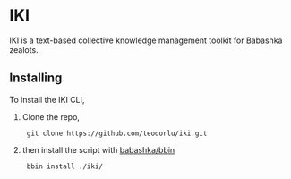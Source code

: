 # IKI

IKI is a text-based collective knowledge management toolkit for Babashka zealots.

## Installing

To install the IKI CLI,

1. Clone the repo,

        git clone https://github.com/teodorlu/iki.git
        
2. then install the script with [babashka/bbin][babashka-bbin]

        bbin install ./iki/

[babashka-bbin]: https://github.com/babashka/bbin
